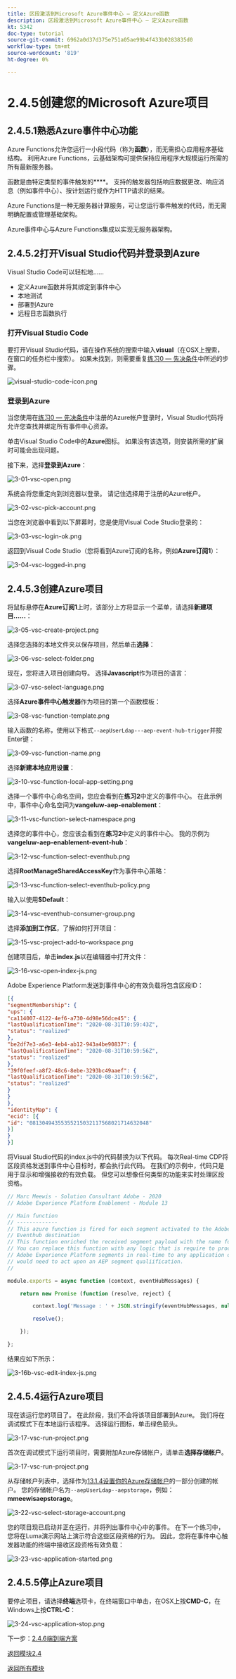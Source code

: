 ```yaml
---
title: 区段激活到Microsoft Azure事件中心 — 定义Azure函数
description: 区段激活到Microsoft Azure事件中心 — 定义Azure函数
kt: 5342
doc-type: tutorial
source-git-commit: 6962a0d37d375e751a05ae99b4f433b0283835d0
workflow-type: tm+mt
source-wordcount: '819'
ht-degree: 0%

---
```


# 2.4.5创建您的Microsoft Azure项目

## 2.4.5.1熟悉Azure事件中心功能

Azure Functions允许您运行一小段代码（称为&#x200B;**函数**），而无需担心应用程序基础结构。 利用Azure Functions，云基础架构可提供保持应用程序大规模运行所需的所有最新服务器。

函数是由特定类型的事件触发的&#x200B;****。 支持的触发器包括响应数据更改、响应消息（例如事件中心）、按计划运行或作为HTTP请求的结果。

Azure Functions是一种无服务器计算服务，可让您运行事件触发的代码，而无需明确配置或管理基础架构。

Azure事件中心与Azure Functions集成以实现无服务器架构。

## 2.4.5.2打开Visual Studio代码并登录到Azure

Visual Studio Code可以轻松地……

- 定义Azure函数并将其绑定到事件中心
- 本地测试
- 部署到Azure
- 远程日志函数执行

### 打开Visual Studio Code

要打开Visual Studio代码，请在操作系统的搜索中输入&#x200B;**visual**（在OSX上搜索，在窗口的任务栏中搜索）。 如果未找到，则需要重复[练习0 — 先决条件](./ex0.md)中所述的步骤。

![visual-studio-code-icon.png](./images/visual-studio-code-icon.png)

### 登录到Azure

当您使用在[练习0 — 先决条件](./ex0.md)中注册的Azure帐户登录时，Visual Studio代码将允许您查找并绑定所有事件中心资源。

单击Visual Studio Code中的&#x200B;**Azure**&#x200B;图标。 如果没有该选项，则安装所需的扩展时可能会出现问题。

接下来，选择&#x200B;**登录到Azure**：

![3-01-vsc-open.png](./images/3-01-vsc-open.png)

系统会将您重定向到浏览器以登录。 请记住选择用于注册的Azure帐户。

![3-02-vsc-pick-account.png](./images/3-02-vsc-pick-account.png)

当您在浏览器中看到以下屏幕时，您是使用Visual Code Studio登录的：

![3-03-vsc-login-ok.png](./images/3-03-vsc-login-ok.png)

返回到Visual Code Studio（您将看到Azure订阅的名称，例如&#x200B;**Azure订阅1**）：

![3-04-vsc-logged-in.png](./images/3-04-vsc-logged-in.png)

## 2.4.5.3创建Azure项目

将鼠标悬停在&#x200B;**Azure订阅1**&#x200B;上时，该部分上方将显示一个菜单，请选择&#x200B;**新建项目……**：

![3-05-vsc-create-project.png](./images/vsc2.png)

选择您选择的本地文件夹以保存项目，然后单击&#x200B;**选择**：

![3-06-vsc-select-folder.png](./images/vsc3.png)

现在，您将进入项目创建向导。 选择&#x200B;**Javascript**&#x200B;作为项目的语言：

![3-07-vsc-select-language.png](./images/vsc4.png)

选择&#x200B;**Azure事件中心触发器**&#x200B;作为项目的第一个函数模板：

![3-08-vsc-function-template.png](./images/vsc5.png)

输入函数的名称，使用以下格式`--aepUserLdap---aep-event-hub-trigger`并按Enter键：

![3-09-vsc-function-name.png](./images/vsc6.png)

选择&#x200B;**新建本地应用设置**：

![3-10-vsc-function-local-app-setting.png](./images/vsc7.png)

选择一个事件中心命名空间，您应会看到在&#x200B;**练习2**&#x200B;中定义的事件中心。 在此示例中，事件中心命名空间为&#x200B;**vangeluw-aep-enablement**：

![3-11-vsc-function-select-namespace.png](./images/vsc8.png)

选择您的事件中心，您应该会看到在&#x200B;**练习2**&#x200B;中定义的事件中心。 我的示例为&#x200B;**vangeluw-aep-enablement-event-hub**：

![3-12-vsc-function-select-eventhub.png](./images/vsc9.png)

选择&#x200B;**RootManageSharedAccessKey**&#x200B;作为事件中心策略：

![3-13-vsc-function-select-eventhub-policy.png](./images/vsc10.png)

输入以使用&#x200B;**$Default**：

![3-14-vsc-eventhub-consumer-group.png](./images/vsc11.png)

选择&#x200B;**添加到工作区**，了解如何打开项目：

![3-15-vsc-project-add-to-workspace.png](./images/vsc12.png)

创建项目后，单击&#x200B;**index.js**&#x200B;以在编辑器中打开文件：

![3-16-vsc-open-index-js.png](./images/vsc13.png)

Adobe Experience Platform发送到事件中心的有效负载将包含区段ID：

```json
[{
"segmentMembership": {
"ups": {
"ca114007-4122-4ef6-a730-4d98e56dce45": {
"lastQualificationTime": "2020-08-31T10:59:43Z",
"status": "realized"
},
"be2df7e3-a6e3-4eb4-ab12-943a4be90837": {
"lastQualificationTime": "2020-08-31T10:59:56Z",
"status": "realized"
},
"39f0feef-a8f2-48c6-8ebe-3293bc49aaef": {
"lastQualificationTime": "2020-08-31T10:59:56Z",
"status": "realized"
}
}
},
"identityMap": {
"ecid": [{
"id": "08130494355355215032117568021714632048"
}]
}
}]
```

将Visual Studio代码的index.js中的代码替换为以下代码。 每次Real-time CDP将区段资格发送到事件中心目标时，都会执行此代码。 在我们的示例中，代码只是用于显示和增强接收的有效负载。 但您可以想像任何类型的功能来实时处理区段资格。

```javascript
// Marc Meewis - Solution Consultant Adobe - 2020
// Adobe Experience Platform Enablement - Module 13

// Main function
// -------------
// This azure function is fired for each segment activated to the Adobe Exeperience Platform Real-time CDP Azure 
// Eventhub destination
// This function enriched the received segment payload with the name fo the segment. 
// You can replace this function with any logic that is require to process and deliver
// Adobe Experience Platform segments in real-time to any application or platform that 
// would need to act upon an AEP segment qualiification.
// 

module.exports = async function (context, eventHubMessages) {

    return new Promise (function (resolve, reject) {

        context.log('Message : ' + JSON.stringify(eventHubMessages, null, 2));

        resolve();

    });    

};
```

结果应如下所示：

![3-16b-vsc-edit-index-js.png](./images/vsc1.png)

## 2.4.5.4运行Azure项目

现在该运行您的项目了。 在此阶段，我们不会将该项目部署到Azure。 我们将在调试模式下在本地运行该程序。 选择运行图标，单击绿色箭头。

![3-17-vsc-run-project.png](./images/vsc14.png)

首次在调试模式下运行项目时，需要附加Azure存储帐户，请单击&#x200B;**选择存储帐户**。

![3-17-vsc-run-project.png](./images/vsc15.png)

从存储帐户列表中，选择作为[13.1.4设置你的Azure存储帐户](./ex1.md)的一部分创建的帐户。 您的存储帐户名为`--aepUserLdap--aepstorage`，例如： **mmeewisaepstorage**。

![3-22-vsc-select-storage-account.png](./images/vsc16.png)

您的项目现已启动并正在运行，并将列出事件中心中的事件。 在下一个练习中，您将在Luma演示网站上演示符合这些区段资格的行为。 因此，您将在事件中心触发器功能的终端中接收区段资格有效负载：

![3-23-vsc-application-started.png](./images/vsc17.png)

## 2.4.5.5停止Azure项目

要停止项目，请选择&#x200B;**终端**&#x200B;选项卡，在终端窗口中单击，在OSX上按&#x200B;**CMD-C**，在Windows上按&#x200B;**CTRL-C**：

![3-24-vsc-application-stop.png](./images/vsc18.png)

下一步：[2.4.6端到端方案](./ex6.md)

[返回模块2.4](./segment-activation-microsoft-azure-eventhub.md)

[返回所有模块](./../../../overview.md)
